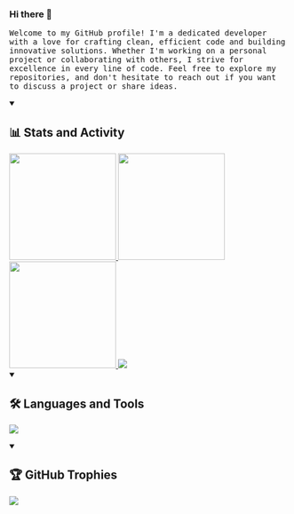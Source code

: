### Hi there 👋

<!--
**AdrianCAG/AdrianCAG** is a ✨ _special_ ✨ repository because its `README.md` (this file) appears on your GitHub profile.

Here are some ideas to get you started:

- 🔭 I’m currently working on ...
- 🌱 I’m currently learning ...
- 👯 I’m looking to collaborate on ...
- 🤔 I’m looking for help with ...
- 💬 Ask me about ...
- 📫 How to reach me: ...
- 😄 Pronouns: ...
- ⚡ Fun fact: ...
-->

<p style="font-size: 14px;font-family: monospace;">
   Welcome to my GitHub profile! I'm a dedicated developer with a love for crafting clean, efficient code and building innovative solutions. Whether I'm working on a personal project or collaborating with others, I strive for excellence in every line of code. Feel free to explore my repositories, and don't hesitate to reach out if you want to discuss a project or share ideas.
</p>

<!-- Stats and Activity -->
<details open>
   <summary> <h2>📊 Stats and Activity</h2> </summary>

   </a>
   <a href="https://github.com/AdrianCAG">
   <img src="https://github-readme-streak-stats-9m8ugfa77-denvercoder1.vercel.app/?user=AdrianCAG&theme=dracula&hide_border=true" height="192px"/>
   </a>

   <a href="https://github.com/AdrianCAG">
   <img src="https://github-readme-stats.vercel.app/api?username=AdrianCAG&show_icons=true&count_private=true&theme=dracula&hide_border=true&bg_color=1F222E&title_color=F85D7F&icon_color=F8D866" height="192px"/>
   </a>
   <a href="https://github.com/AdrianCAG">
   <img src="https://denvercoder1-github-readme-stats.vercel.app/api/top-langs/?username=AdrianCAG&langs_count=8&layout=compact&theme=react&hide_border=true&bg_color=1F222E&title_color=F85D7F&icon_color=F8D866&hide=Jupyter%20Notebook,Roff" height="192px"/>   
   <a href="https://github.com/AdrianCAG">
   <img src="https://github-readme-activity-graph.vercel.app/graph/?username=AdrianCAG&bg_color=1F222E&color=F8D866&line=F85D7F&point=FFFFFF&hide_border=true" />
   </a>
</details>

<!-- Languages and Tools -->
<details open> 
  <summary><h2>🛠️ Languages and Tools</h2></summary>

  <p>
    <img
        src="https://skillicons.dev/icons?i=swift,kotlin,cpp,c,python,java,ruby,ocaml,cmake,mysql,gradle,vscode,androidstudio,emacs,idea,clion,anaconda,vim,neovim,bash,github,figma,firebase,postman,latex,linux"
      
  </p>
</details>  

<!-- GitHub Trophies -->
<details open> 
  <summary><h2>🏆 GitHub Trophies</h2></summary>

  <p><a href="https://github.com/AdrianCAG"><img src="https://github-profile-trophy.vercel.app/?username=AdrianCAG&theme=discord&no-frame=true&no-bg=false&margin-w=4"></a></p>
</details>

